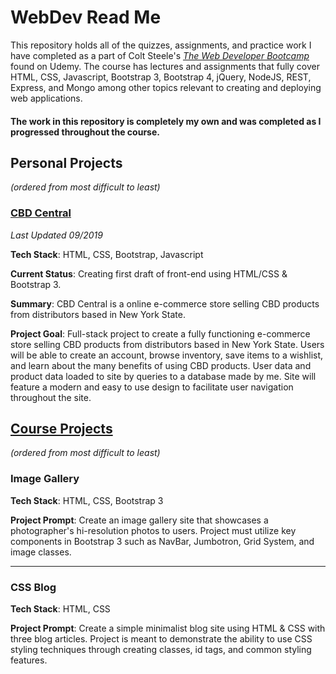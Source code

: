 # WebDev Read Me

This repository holds all of the quizzes, assignments, and practice work I have completed as a part of Colt Steele's
[*The Web Developer Bootcamp*](https://www.udemy.com/course/the-web-developer-bootcamp/) found on Udemy. The course has lectures and assignments that fully cover HTML, CSS, Javascript, Bootstrap 3, Bootstrap 4, jQuery, NodeJS, REST, Express, and Mongo among other topics relevant to creating and deploying web applications.


#### The work in this repository is completely my own and was completed as I progressed throughout the course.

## Personal Projects
*(ordered from most difficult to least)*
### [CBD Central](https://github.com/Aaivazi000/WebDev/tree/master/CBD%20Central "CBD Central")
*Last Updated 09/2019*

**Tech Stack**: HTML, CSS, Bootstrap, Javascript

**Current Status**: Creating first draft of front-end using HTML/CSS & Bootstrap 3.

**Summary**: CBD Central is a online e-commerce store selling CBD products from distributors based in New York State.

**Project Goal**: Full-stack project to create a fully functioning e-commerce store selling CBD products from distributors based in New York State. Users will be able to create an account, browse inventory, save items to a wishlist, and learn about the many benefits of using CBD products. User data and product data loaded to site by queries to a database made by me. Site will feature a modern and easy to use design to facilitate user navigation throughout the site.


## [Course Projects](https://github.com/Aaivazi000/WebDev/tree/master/Assignments "Course Projects")
*(ordered from most difficult to least)*

### Image Gallery
**Tech Stack**: HTML, CSS, Bootstrap 3

**Project Prompt**: Create an image gallery site that showcases a photographer's hi-resolution photos to users. Project must utilize key components in Bootstrap 3 such as NavBar, Jumbotron, Grid System, and image classes.

---
### CSS Blog
**Tech Stack**: HTML, CSS

**Project Prompt**: Create a simple minimalist blog site using HTML & CSS with three blog articles. Project is meant to demonstrate the ability to use CSS styling techniques through creating classes, id tags, and common styling features.
